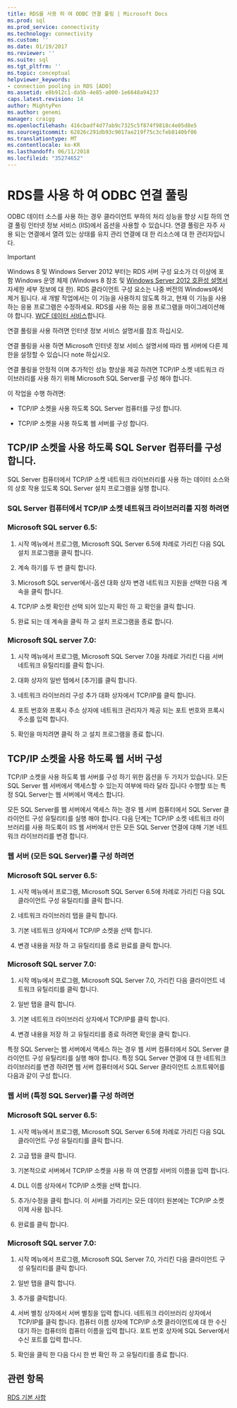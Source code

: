 ```yaml
---
title: RDS를 사용 하 여 ODBC 연결 풀링 | Microsoft Docs
ms.prod: sql
ms.prod_service: connectivity
ms.technology: connectivity
ms.custom: ''
ms.date: 01/19/2017
ms.reviewer: ''
ms.suite: sql
ms.tgt_pltfrm: ''
ms.topic: conceptual
helpviewer_keywords:
- connection pooling in RDS [ADO]
ms.assetid: e8b912c1-da5b-4e85-a000-1e6648a94237
caps.latest.revision: 14
author: MightyPen
ms.author: genemi
manager: craigg
ms.openlocfilehash: 416cbadf4d77ab9c7325c5f874f9818c4e05d8e5
ms.sourcegitcommit: 62826c291db93c9017ae219f75c3cfeb8140bf06
ms.translationtype: MT
ms.contentlocale: ko-KR
ms.lasthandoff: 06/11/2018
ms.locfileid: "35274652"
---
```

# <a name="using-rds-with-odbc-connection-pooling"></a>RDS를 사용 하 여 ODBC 연결 풀링
ODBC 데이터 소스를 사용 하는 경우 클라이언트 부하의 처리 성능을 향상 시킬 하의 연결 풀링 인터넷 정보 서비스 (IIS)에서 옵션을 사용할 수 있습니다. 연결 풀링은 자주 사용 되는 연결에서 열려 있는 상태를 유지 관리 연결에 대 한 리소스에 대 한 관리자입니다.  
  
> [!IMPORTANT]
>  Windows 8 및 Windows Server 2012 부터는 RDS 서버 구성 요소가 더 이상에 포함 Windows 운영 체제 (Windows 8 참조 및 [Windows Server 2012 호환성 설명서](https://www.microsoft.com/en-us/download/details.aspx?id=27416) 자세한 세부 정보에 대 한). RDS 클라이언트 구성 요소는 나중 버전의 Windows에서 제거 됩니다. 새 개발 작업에서는 이 기능을 사용하지 않도록 하고, 현재 이 기능을 사용하는 응용 프로그램은 수정하세요. RDS를 사용 하는 응용 프로그램을 마이그레이션해야 합니다. [WCF 데이터 서비스](http://go.microsoft.com/fwlink/?LinkId=199565)합니다.  
  
 연결 풀링을 사용 하려면 인터넷 정보 서비스 설명서를 참조 하십시오.  
  
 연결 풀링을 사용 하면 Microsoft 인터넷 정보 서비스 설명서에 따라 웹 서버에 다른 제한을 설정할 수 있습니다 note 하십시오.  
  
 연결 풀링을 안정적 이며 추가적인 성능 향상을 제공 하려면 TCP/IP 소켓 네트워크 라이브러리를 사용 하기 위해 Microsoft SQL Server를 구성 해야 합니다.  
  
 이 작업을 수행 하려면:  
  
-   TCP/IP 소켓을 사용 하도록 SQL Server 컴퓨터를 구성 합니다.  
  
-   TCP/IP 소켓을 사용 하도록 웹 서버를 구성 합니다.  
  
## <a name="configuring-the-sql-server-computer-to-use-tcpip-sockets"></a>TCP/IP 소켓을 사용 하도록 SQL Server 컴퓨터를 구성 합니다.  
 SQL Server 컴퓨터에서 TCP/IP 소켓 네트워크 라이브러리를 사용 하는 데이터 소스와의 상호 작용 있도록 SQL Server 설치 프로그램을 실행 합니다.  
  
### <a name="to-specify-the-tcpip-socket-network-library-on-the-sql-server-computer"></a>SQL Server 컴퓨터에서 TCP/IP 소켓 네트워크 라이브러리를 지정 하려면  
  
### <a name="in-microsoft-sql-server-65"></a>Microsoft SQL server 6.5:  
  
1.  시작 메뉴에서 프로그램, Microsoft SQL Server 6.5에 차례로 가리킨 다음 SQL 설치 프로그램을 클릭 합니다.  
  
2.  계속 하기를 두 번 클릭 합니다.  
  
3.  Microsoft SQL server에서-옵션 대화 상자 변경 네트워크 지원을 선택한 다음 계속을 클릭 합니다.  
  
4.  TCP/IP 소켓 확인란 선택 되어 있는지 확인 하 고 확인을 클릭 합니다.  
  
5.  완료 되는 데 계속을 클릭 하 고 설치 프로그램을 종료 합니다.  
  
### <a name="in-microsoft-sql-server-70"></a>Microsoft SQL server 7.0:  
  
1.  시작 메뉴에서 프로그램, Microsoft SQL Server 7.0을 차례로 가리킨 다음 서버 네트워크 유틸리티를 클릭 합니다.  
  
2.  대화 상자의 일반 탭에서 [추가]를 클릭 합니다.  
  
3.  네트워크 라이브러리 구성 추가 대화 상자에서 TCP/IP를 클릭 합니다.  
  
4.  포트 번호와 프록시 주소 상자에 네트워크 관리자가 제공 되는 포트 번호와 프록시 주소를 입력 합니다.  
  
5.  확인을 마치려면 클릭 하 고 설치 프로그램을 종료 합니다.  
  
## <a name="configuring-the-web-server-to-use-tcpip-sockets"></a>TCP/IP 소켓을 사용 하도록 웹 서버 구성  
 TCP/IP 소켓을 사용 하도록 웹 서버를 구성 하기 위한 옵션을 두 가지가 있습니다. 모든 SQL Server 웹 서버에서 액세스할 수 있는지 여부에 따라 달라 집니다 수행할 또는 특정 SQL Server는 웹 서버에서 액세스 합니다.  
  
 모든 SQL Server를 웹 서버에서 액세스 하는 경우 웹 서버 컴퓨터에서 SQL Server 클라이언트 구성 유틸리티를 실행 해야 합니다. 다음 단계는 TCP/IP 소켓 네트워크 라이브러리를 사용 하도록이 IIS 웹 서버에서 만든 모든 SQL Server 연결에 대해 기본 네트워크 라이브러리를 변경 합니다.  
  
### <a name="to-configure-the-web-server-all-sql-servers"></a>웹 서버 (모든 SQL Server)를 구성 하려면  
  
### <a name="for-microsoft-sql-server-65"></a>Microsoft SQL server 6.5:  
  
1.  시작 메뉴에서 프로그램, Microsoft SQL Server 6.5에 차례로 가리킨 다음 SQL 클라이언트 구성 유틸리티를 클릭 합니다.  
  
2.  네트워크 라이브러리 탭을 클릭 합니다.  
  
3.  기본 네트워크 상자에서 TCP/IP 소켓을 선택 합니다.  
  
4.  변경 내용을 저장 하 고 유틸리티를 종료 완료를 클릭 합니다.  
  
### <a name="for-microsoft-sql-server-70"></a>Microsoft SQL server 7.0:  
  
1.  시작 메뉴에서 프로그램, Microsoft SQL Server 7.0, 가리킨 다음 클라이언트 네트워크 유틸리티를 클릭 합니다.  
  
2.  일반 탭을 클릭 합니다.  
  
3.  기본 네트워크 라이브러리 상자에서 TCP/IP를 클릭 합니다.  
  
4.  변경 내용을 저장 하 고 유틸리티를 종료 하려면 확인을 클릭 합니다.  
  
 특정 SQL Server는 웹 서버에서 액세스 하는 경우 웹 서버 컴퓨터에서 SQL Server 클라이언트 구성 유틸리티를 실행 해야 합니다. 특정 SQL Server 연결에 대 한 네트워크 라이브러리를 변경 하려면 웹 서버 컴퓨터에서 SQL Server 클라이언트 소프트웨어를 다음과 같이 구성 합니다.  
  
### <a name="to-configure-the-web-server-a-specific-sql-server"></a>웹 서버 (특정 SQL Server)를 구성 하려면  
  
### <a name="for-microsoft-sql-server-65"></a>Microsoft SQL server 6.5:  
  
1.  시작 메뉴에서 프로그램, Microsoft SQL Server 6.5에 차례로 가리킨 다음 SQL 클라이언트 구성 유틸리티를 클릭 합니다.  
  
2.  고급 탭을 클릭 합니다.  
  
3.  기본적으로 서버에서 TCP/IP 소켓을 사용 하 여 연결할 서버의 이름을 입력 합니다.  
  
4.  DLL 이름 상자에서 TCP/IP 소켓을 선택 합니다.  
  
5.  추가/수정을 클릭 합니다. 이 서버를 가리키는 모든 데이터 원본에는 TCP/IP 소켓 이제 사용 됩니다.  
  
6.  완료를 클릭 합니다.  
  
### <a name="for-microsoft-sql-server-70"></a>Microsoft SQL server 7.0:  
  
1.  시작 메뉴에서 프로그램, Microsoft SQL Server 7.0, 가리킨 다음 클라이언트 구성 유틸리티를 클릭 합니다.  
  
2.  일반 탭을 클릭 합니다.  
  
3.  추가를 클릭합니다.  
  
4.  서버 별칭 상자에서 서버 별칭을 입력 합니다. 네트워크 라이브러리 상자에서 TCP/IP를 클릭 합니다. 컴퓨터 이름 상자에 TCP/IP 소켓 클라이언트에 대 한 수신 대기 하는 컴퓨터의 컴퓨터 이름을 입력 합니다. 포트 번호 상자에 SQL Server에서 수신 포트를 입력 합니다.  
  
5.  확인을 클릭 한 다음 다시 한 번 확인 하 고 유틸리티를 종료 합니다.  
  
## <a name="see-also"></a>관련 항목  
 [RDS 기본 사항](../../../ado/guide/remote-data-service/rds-fundamentals.md)






















